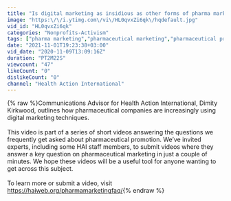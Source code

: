 ```yaml
---
title: "Is digital marketing as insidious as other forms of pharma marketing?"
image: "https:\/\/i.ytimg.com\/vi\/HL0qvxZi6qk\/hqdefault.jpg"
vid_id: "HL0qvxZi6qk"
categories: "Nonprofits-Activism"
tags: ["pharma marketing","pharmaceutical marketing","pharmaceutical promotion"]
date: "2021-11-01T19:23:38+03:00"
vid_date: "2020-11-09T13:09:16Z"
duration: "PT2M22S"
viewcount: "47"
likeCount: "0"
dislikeCount: "0"
channel: "Health Action International"
---
```

{% raw %}Communications Advisor for Health Action International, Dimity Kirkwood, outlines how pharmaceutical companies are increasingly using digital marketing techniques.<br /><br />This video is part of a series of short videos answering the questions we frequently get asked about pharmaceutical promotion. We’ve invited experts, including some HAI staff members, to submit videos where they answer a key question on pharmaceutical marketing in just a couple of minutes. We hope these videos will be a useful tool for anyone wanting to get across this subject.<br /><br />To learn more or submit a video, visit <a rel="nofollow" target="blank" href="https://haiweb.org/pharmamarketingfaq/">https://haiweb.org/pharmamarketingfaq/</a>{% endraw %}
